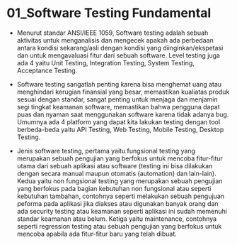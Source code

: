 # 01_Software Testing Fundamental

- Menurut standar ANSI/IEEE 1059, Software testing adalah sebuah aktivitas untuk menganalisis dan mengecek apakah ada perbedaan antara kondisi sekarang/asli dengan kondisi yang diinginkan/ekspetasi dan untuk mengavaluasi fitur dari sebuah software. Level testing juga ada 4 yaitu Unit Testing, Integration Testing, System Testing, Acceptance Testing. 

- Software testing sangatlah penting karena bisa menghemat uang atau menghindari kerugian finansial yang besar, memastikan kualiatas produk sesuai dengan standar, sangat penting untuk menjaga dan menjamin segi tingkat keamanan software, memastikan bahwa pengguna dapat puas dan nyaman saat menggunakan software karena tidak adanya bug. Umumnya ada 4 platform yang dapat kita lakukan testing dengan tool berbeda-beda yaitu API Testing, Web Testing, Mobile Testing, Desktop Testing.

- Jenis software testing, pertama yaitu fungsional testing yang merupakan sebuah pengujian yang berfokus untuk mencoba fitur-fitur utama dari sebuah aplikasi atau software (testing ini bisa dilakukan dengan secara manual maupun otomatis (automation) dan lain-lain). Kedua yaitu non fungsional testing yang merupakan sebuah pengujian yang berfokus pada bagian kebutuhan non fungsional atau seperti kebutuhan tambahan, contohnya seperti melakukan sebuah pengujuan peforma pada aplikasi jika diakses atau digunakan banyak orang dan ada security testing atau keamanan seperti aplikasi ini sudah memenuhi standar keamanan atau belum. Ketiga yaitu maintenance, contohnya seperti regression testing atau sebuah pengujian yang berfokus untuk mencoba apabila ada fitur-fitur baru yang telah dibuat.